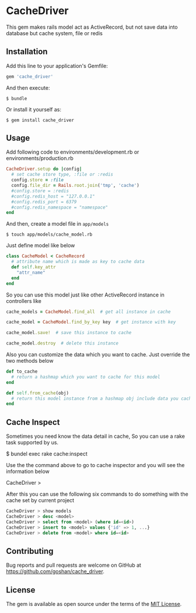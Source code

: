 # CacheDriver

This gem makes rails model act as ActiveRecord, but not save data into database but cache system, file or redis

## Installation

Add this line to your application's Gemfile:

```ruby
gem 'cache_driver'
```

And then execute:

    $ bundle

Or install it yourself as:

    $ gem install cache_driver

## Usage

Add following code to environments/development.rb or environments/production.rb  

```ruby
CacheDriver.setup do |config|
  # set cache store type, :file or :redis
  config.store = :file
  config.file_dir = Rails.root.join('tmp', 'cache')
  #config.store = :redis
  #config.redis_host = "127.0.0.1"
  #config.redis_port = 6379
  #config.redis_namespace = "namespace"
end
```

And then, create a model file in `app/models`  

    $ touch app/models/cache_model.rb

Just define model like below  

```ruby
class CacheModel < CacheRecord
  # attribute name which is made as key to cache data
  def self.key_attr
    "attr_name"
  end
end
```

So you can use this model just like other ActiveRecord instance in controllers like

```ruby
cache_models = CacheModel.find_all  # get all instance in cache  

cache_model = CacheModel.find_by_key key  # get instance with key

cache_model.save!  # save this instance to cache

cache_model.destroy  # delete this instance
```

Also you can customize the data which you want to cache. 
Just override the two methods below

```ruby
def to_cache
  # return a hashmap which you want to cache for this model
end

def self.from_cache(obj)
  # return this model instance from a hashmap obj include data you cached
end
```

## Cache Inspect

Sometimes you need know the data detail in cache, So you can use a rake task supported by us.

  $ bundel exec rake cache:inspect

Use the the command above to go to cache inspector and you will see the information below

  CacheDriver > 

After this you can use the following six commands to do something with the cache set by current project

```sql
CacheDriver > show models
CacheDriver > desc <model>
CacheDriver > select from <model> (where id=<id>)
CacheDriver > insert to <model> values {'id' => 1, ...}
CacheDriver > delete from <model> where id=<id>
```

## Contributing

Bug reports and pull requests are welcome on GitHub at https://github.com/goshan/cache_driver.  


## License

The gem is available as open source under the terms of the [MIT License](http://opensource.org/licenses/MIT).

